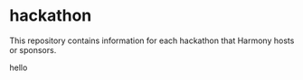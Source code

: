 # hackathon
This repository contains information for each hackathon that Harmony hosts or sponsors.

hello
